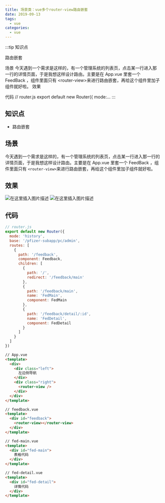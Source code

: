 ```yaml
---
title: 场景类：vue多个router-view路由嵌套
date: 2019-09-13
tags:
  - vue
categories:
  - vue
---
```


:::tip
知识点

路由嵌套

场景
今天遇到一个需求是这样的，有一个管理系统的列表页，点击某一行进入那一行的详情页面，于是我想这样设计路由。主要是在 App.vue 里套一个 FeedBack ，组件里面只有 &lt;router-view&gt;来进行路由嵌套，再给这个组件里加子组件就好啦。
效果


代码
// router.js
export default new Router({
  mode:...
:::

<!-- more -->

## 知识点
- 路由嵌套
## 场景
今天遇到一个需求是这样的，有一个管理系统的列表页，点击某一行进入那一行的详情页面，于是我想这样设计路由。主要是在 App.vue 里套一个 FeedBack ，组件里面只有 `<router-view>`来进行路由嵌套，再给这个组件里加子组件就好啦。
## 效果
![在这里插入图片描述](https://img-blog.csdnimg.cn/20190913204822568.png?x-oss-process=image/watermark,type_ZmFuZ3poZW5naGVpdGk,shadow_10,text_aHR0cHM6Ly9ibG9nLmNzZG4ubmV0L3dlaXhpbl80Mzk3MjQzNw==,size_16,color_FFFFFF,t_70)
![在这里插入图片描述](https://img-blog.csdnimg.cn/20190913205035442.png?x-oss-process=image/watermark,type_ZmFuZ3poZW5naGVpdGk,shadow_10,text_aHR0cHM6Ly9ibG9nLmNzZG4ubmV0L3dlaXhpbl80Mzk3MjQzNw==,size_16,color_FFFFFF,t_70)
## 代码
```javascript
// router.js
export default new Router({
  mode: 'history',
  base: '/pfizer-subapp/pc/admin',
  routes: [
    {
      path: '/feedback',
      component: Feedback,
      children: [
        {
          path: '/',
          redirect: '/feedback/main'
        },
        {
          path: '/feedback/main',
          name: 'FedMain',
          component: FedMain
        },
        {
          path: '/feedback/detail/:id',
          name: 'FedDetail',
          component: FedDetail
        }
      ]
    }
  ]
})
```
```html
// App.vue
<template>
  <div>
    <div class="left">
      左边侧导航
    </div>
    <div class="right">
      <router-view />
    </div>
  </div>
</template>
```
```html
// feedback.vue
<template>
  <div id="feedback">
    <router-view></router-view>
  </div>
</template>
```
```html
// fed-main.vue
<template>
  <div id="fed-main">
    表格代码
  </div>
</template>
```
```html
// fed-detail.vue
<template>
  <div id="fed-detail">
    详情代码
  </div>
</template>
```
